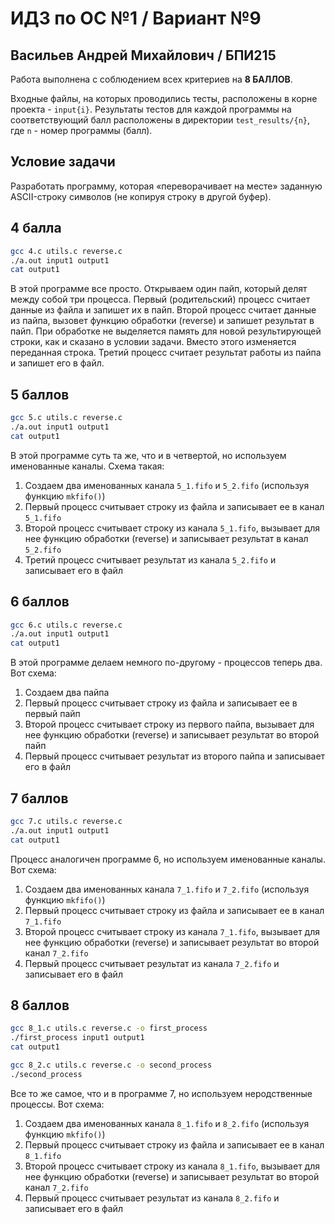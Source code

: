 # ИДЗ по ОС №1 / Вариант №9
## Васильев Андрей Михайлович / БПИ215

Работа выполнена с соблюдением всех критериев на **8 БАЛЛОВ**.

Входные файлы, на которых проводились тесты, расположены в корне проекта - `input{i}`.
Результаты тестов для каждой программы на соответствующий балл расположены в директории `test_results/{n}`, где `n` - номер программы (балл).


## Условие задачи

Разработать программу, которая «переворачивает на месте» заданную ASCII-строку символов (не копируя строку в другой буфер).

## 4 балла

```bash
gcc 4.c utils.c reverse.c
./a.out input1 output1
cat output1
```
В этой программе все просто. Открываем один пайп, который делят между собой три процесса.
Первый (родительский) процесс считает данные из файла и запишет их в пайп. Второй процесс считает данные из пайпа, вызовет функцию обработки (reverse) и запишет результат в пайп. При обработке не выделяется память для новой результирующей строки, как и сказано в условии задачи. Вместо этого изменяется переданная строка. Третий процесс считает результат работы из пайпа и запишет его в файл.

## 5 баллов

```bash
gcc 5.c utils.c reverse.c
./a.out input1 output1
cat output1
```

В этой программе суть та же, что и в четвертой, но используем именованные каналы. Схема такая:
1. Создаем два именованных канала `5_1.fifo` и `5_2.fifo` (используя функцию `mkfifo()`)
2. Первый процесс считывает строку из файла и записывает ее в канал `5_1.fifo`
3. Второй процесс считывает строку из канала `5_1.fifo`, вызывает для нее функцию обработки (reverse) и записывает результат в канал `5_2.fifo`
4. Третий процесс считывает результат из канала `5_2.fifo` и записывает его в файл

## 6 баллов

```bash
gcc 6.c utils.c reverse.c
./a.out input1 output1
cat output1
```

В этой программе делаем немного по-другому - процессов теперь два. Вот схема:
1. Создаем два пайпа
2. Первый процесс считывает строку из файла и записывает ее в первый пайп
3. Второй процесс считывает строку из первого пайпа, вызывает для нее функцию обработки (reverse) и записывает результат во второй пайп
4. Первый процесс считывает результат из второго пайпа и записывает его в файл

## 7 баллов

```bash
gcc 7.c utils.c reverse.c
./a.out input1 output1
cat output1
```

Процесс аналогичен программе 6, но используем именованные каналы. Вот схема:
1. Создаем два именованных канала `7_1.fifo` и `7_2.fifo` (используя функцию `mkfifo()`)
2. Первый процесс считывает строку из файла и записывает ее в канал `7_1.fifo`
3. Второй процесс считывает строку из канала `7_1.fifo`, вызывает для нее функцию обработки (reverse) и записывает результат во второй канал `7_2.fifo`
4. Первый процесс считывает результат из канала `7_2.fifo` и записывает его в файл

## 8 баллов

```bash
gcc 8_1.c utils.c reverse.c -o first_process
./first_process input1 output1
cat output1
```

```bash
gcc 8_2.c utils.c reverse.c -o second_process
./second_process
```

Все то же самое, что и в программе 7, но используем неродственные процессы. Вот схема:
1. Создаем два именованных канала `8_1.fifo` и `8_2.fifo` (используя функцию `mkfifo()`)
2. Первый процесс считывает строку из файла и записывает ее в канал `8_1.fifo`
3. Второй процесс считывает строку из канала `8_1.fifo`, вызывает для нее функцию обработки (reverse) и записывает результат во второй канал `7_2.fifo`
4. Первый процесс считывает результат из канала `8_2.fifo` и записывает его в файл